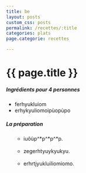 ```yaml
---
title: be
layout: posts
custom_css: posts
permalink: /recettes/:title
categories: plats
page.categorie: recettes

---
```


# {{ page.title }}

##### Ingrédients pour 4 personnes

- ferhyukluiom
- erhykyuliomoipùopùpo

##### La préparation

<ul id="prepa">

<section id="categories" markdown="1">

- iuôùp^*p^*p^*p.<br><br>
- zegerhtyuykyukyu.<br><br>
- erhrtjyukluiliomiomo.

</section>

</ul>